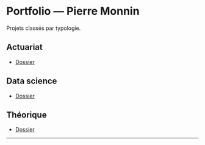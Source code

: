 # Portfolio — Pierre Monnin

Projets classés par typologie.

## Actuariat
- [Dossier](./actuariat)

## Data science
- [Dossier](./data-science)

## Théorique
- [Dossier](./theorique)
---
